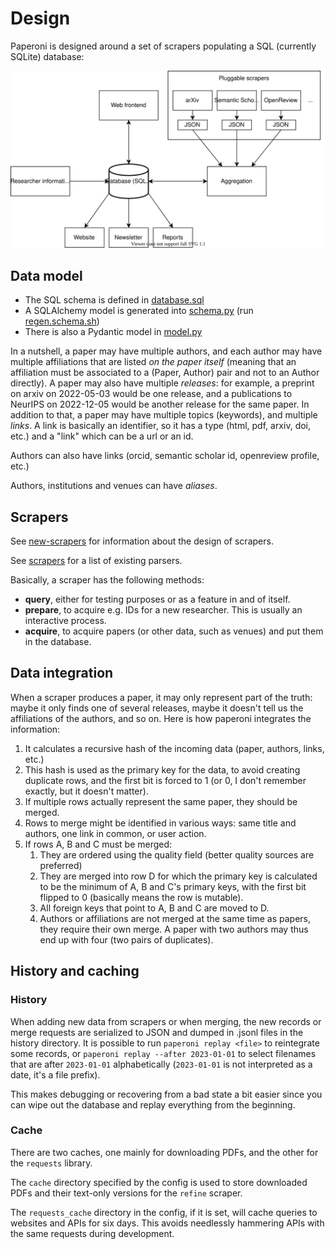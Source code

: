 
# Design

Paperoni is designed around a set of scrapers populating a SQL (currently SQLite) database:

![](structure.svg)


## Data model

* The SQL schema is defined in [database.sql](../paperoni/db/database.sql)
* A SQLAlchemy model is generated into [schema.py](../paperoni/db/schema.py) (run [regen.schema.sh](../scripts/regen-schema.sh))
* There is also a Pydantic model in [model.py](../paperoni/model.py)

In a nutshell, a paper may have multiple authors, and each author may have multiple affiliations that are listed *on the paper itself* (meaning that an affiliation must be associated to a (Paper, Author) pair and not to an Author directly). A paper may also have multiple *releases*: for example, a preprint on arxiv on 2022-05-03 would be one release, and a publications to NeurIPS on 2022-12-05 would be another release for the same paper. In addition to that, a paper may have multiple topics (keywords), and multiple *links*. A link is basically an identifier, so it has a type (html, pdf, arxiv, doi, etc.) and a "link" which can be a url or an id.

Authors can also have links (orcid, semantic scholar id, openreview profile, etc.)

Authors, institutions and venues can have *aliases*.


## Scrapers

See [new-scrapers](new-scrapers.md) for information about the design of scrapers.

See [scrapers](scrapers.md) for a list of existing parsers.

Basically, a scraper has the following methods:

* **query**, either for testing purposes or as a feature in and of itself.
* **prepare**, to acquire e.g. IDs for a new researcher. This is usually an interactive process.
* **acquire**, to acquire papers (or other data, such as venues) and put them in the database.


## Data integration

When a scraper produces a paper, it may only represent part of the truth: maybe it only finds one of several releases, maybe it doesn't tell us the affiliations of the authors, and so on. Here is how paperoni integrates the information:

1. It calculates a recursive hash of the incoming data (paper, authors, links, etc.)
2. This hash is used as the primary key for the data, to avoid creating duplicate rows, and the first bit is forced to 1 (or 0, I don't remember exactly, but it doesn't matter).
3. If multiple rows actually represent the same paper, they should be merged.
4. Rows to merge might be identified in various ways: same title and authors, one link in common, or user action.
5. If rows A, B and C must be merged:
   1. They are ordered using the quality field (better quality sources are preferred)
   2. They are merged into row D for which the primary key is calculated to be the minimum of A, B and C's primary keys, with the first bit flipped to 0 (basically means the row is mutable).
   3. All foreign keys that point to A, B and C are moved to D.
   4. Authors or affiliations are not merged at the same time as papers, they require their own merge. A paper with two authors may thus end up with four (two pairs of duplicates).


## History and caching

### History

When adding new data from scrapers or when merging, the new records or merge requests are serialized to JSON and dumped in .jsonl files in the history directory. It is possible to run `paperoni replay <file>` to reintegrate some records, or `paperoni replay --after 2023-01-01` to select filenames that are after `2023-01-01` alphabetically (`2023-01-01` is not interpreted as a date, it's a file prefix).

This makes debugging or recovering from a bad state a bit easier since you can wipe out the database and replay everything from the beginning.

### Cache

There are two caches, one mainly for downloading PDFs, and the other for the `requests` library.

The `cache` directory specified by the config is used to store downloaded PDFs and their text-only versions for the `refine` scraper.

The `requests_cache` directory in the config, if it is set, will cache queries to websites and APIs for six days. This avoids needlessly hammering APIs with the same requests during development.

